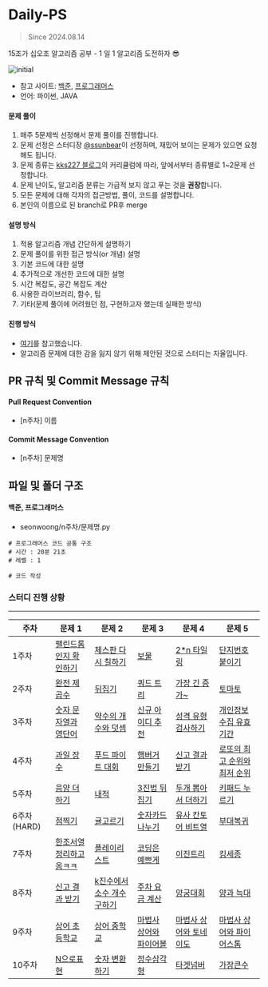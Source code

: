 # Daily-PS
> Since 2024.08.14

15조가 십오조 알고리즘 공부 - 1 일 1 알고리즘 도전하자 😎

![initial](https://github.com/user-attachments/assets/3e5d4b04-6bda-4ad0-b87b-4db5f70d577d)


- 참고 사이트: [백준](https://www.acmicpc.net/), [프로그래머스](https://programmers.co.kr/)
- 언어: 파이썬, JAVA 

#### 문제 풀이

1. 매주 5문제씩 선정해서 문제 풀이를 진행합니다.
2. 문제 선정은 스터디장 [@ssunbear](https://github.com/ssunbear)이 선정하며, 재밌어 보이는 문제가 있으면 요청해도 됩니다.
3. 문제 종류는 [kks227 블로그](https://hackmd.io/@vDYuayGbQx2U_xVJEZme8A/Algorithm_Study)의 커리큘럼에 따라, 앞에서부터 종류별로 1~2문제 선정합니다.
4. 문제 난이도, 알고리즘 분류는 가급적 보지 않고 푸는 것을 **권장**합니다.
5. 모든 문제에 대해 각자의 접근방법, 풀이, 코드를 설명합니다.
6. 본인의 이름으로 된 branch로 PR후 merge

#### 설명 방식

1. 적용 알고리즘 개념 간단하게 설명하기
2. 문제 풀이를 위한 접근 방식(or 개념) 설명
3. 기본 코드에 대한 설명
4. 추가적으로 개선한 코드에 대한 설명
5. 시간 복잡도, 공간 복잡도 계산
6. 사용한 라이브러리, 함수, 팁
7. 기타(문제 풀이에 어려웠던 점, 구현하고자 했는데 실패한 방식)

#### 진행 방식

- [여기](https://github.com/soo5717/2021-Algorithm-Study#readme)를 참고했습니다.
- 알고리즘 문제에 대한 감을 잃지 않기 위해 제안된 것으로 스터디는 자율입니다.
 
## PR 규칙 및 Commit Message 규칙

#### Pull Request Convention

- [n주차] 이름

#### Commit Message Convention

- [n주차] 문제명

## 파일 및 폴더 구조

#### 백준, 프로그래머스

- seonwoong/n주차/문제명.py

```
# 프로그래머스 코드 공통 구조
# 시간 : 20분 21초
# 레벨 : 1

# 코드 작성
```

### 스터디 진행 상황

---
| **주차** | **문제 1**                                               | **문제 2**                                                 | **문제 3**                                                | **문제 4**                                                 | **문제 5**                                             |
| -------- | -------------------------------------------------------- | ---------------------------------------------------------- | --------------------------------------------------------- | ---------------------------------------------------------- | ------------------------------------------------------ |
| 1주차    | [팰린드롬인지 확인하기](https://www.acmicpc.net/problem/10988)   | [체스판 다시 칠하기](https://www.acmicpc.net/problem/1018) | [보물](https://www.acmicpc.net/problem/1026)              | [2\*n 타일링](https://www.acmicpc.net/problem/11726)       | [단지번호붙이기](https://www.acmicpc.net/problem/2667) |
| 2주차    | [완전 제곱수](https://www.acmicpc.net/problem/1977)      | [뒤집기](https://www.acmicpc.net/problem/1439)      | [쿼드 트리](https://www.acmicpc.net/problem/1992)         | [가장 긴 증가~](https://www.acmicpc.net/problem/11053) | [토마토](https://acmicpc.net/problem/7576)        |
| 3주차    | [숫자 문자열과 영단어](https://school.programmers.co.kr/learn/courses/30/lessons/81301)     | [약수의 개수와 덧셈](https://school.programmers.co.kr/learn/courses/30/lessons/77884)      | [신규 아이디 추천](https://school.programmers.co.kr/learn/courses/30/lessons/72410)         | [성격 유형 검사하기](https://school.programmers.co.kr/learn/courses/30/lessons/118666) | [개인정보 수집 유효기간](https://school.programmers.co.kr/learn/courses/30/lessons/150370)    |
| 4주차    | [과일 장수](https://school.programmers.co.kr/learn/courses/30/lessons/135808)     | [푸드 파이트 대회](https://school.programmers.co.kr/learn/courses/30/lessons/134240)      | [햄버거 만들기](https://school.programmers.co.kr/learn/courses/30/lessons/133502)         | [신고 결과 받기](https://school.programmers.co.kr/learn/courses/30/lessons/92334) | [로또의 최고 순위와 최저 순위](https://school.programmers.co.kr/learn/courses/30/lessons/77484)    |
| 5주차    | [음양 더하기](https://school.programmers.co.kr/learn/courses/30/lessons/76501)     | [내적](https://school.programmers.co.kr/learn/courses/30/lessons/70128)      | [3진법 뒤집기](https://school.programmers.co.kr/learn/courses/30/lessons/68935)         | [두개 뽑아서 더하기](https://school.programmers.co.kr/learn/courses/30/lessons/68644) | [키패드 누르기](https://school.programmers.co.kr/learn/courses/30/lessons/67256)    |
| 6주차(HARD)   | [점찍기](https://school.programmers.co.kr/learn/courses/30/lessons/140107) | [귤고르기](https://school.programmers.co.kr/learn/courses/30/lessons/138476) | [숫자카드 나누기](https://school.programmers.co.kr/learn/courses/30/lessons/135807) | [유사 칸토어 비트열](https://school.programmers.co.kr/learn/courses/30/lessons/148652) | [부대복귀](https://school.programmers.co.kr/learn/courses/30/lessons/132266) |
| 7주차    |[한조서열정리하고옴ㅋㅋ](https://www.acmicpc.net/problem/14659)    | [플레이리스트](https://www.acmicpc.net/problem/12872)   |[코딩은 예쁘게](https://www.acmicpc.net/problem/2879)  | [이진트리](https://www.acmicpc.net/problem/13325)   |  [킹세종](https://acmicpc.net/problem/8193)             |
| 8주차   | [신고 결과 받기](https://school.programmers.co.kr/learn/courses/30/lessons/92334) | [k진수에서 소수 개수 구하기](https://school.programmers.co.kr/learn/courses/30/lessons/92335) | [주차 요금 계산](https://school.programmers.co.kr/learn/courses/30/lessons/92341) | [양궁대회](https://school.programmers.co.kr/learn/courses/30/lessons/92342) | [양과 늑대](https://school.programmers.co.kr/learn/courses/30/lessons/92343) |
| 9주차    | [상어 초등학교](https://www.acmicpc.net/problem/21608)     | [상어 중학교](https://www.acmicpc.net/problem/21609)    | [마법사 상어와 파이어볼](https://www.acmicpc.net/problem/20056)    | [마법사 상어와 토네이도](https://www.acmicpc.net/problem/20057)    | [마법사 상어와 파이어스톰](https://acmicpc.net/problem/20058)             |
| 10주차   | [N으로표현](https://school.programmers.co.kr/learn/courses/30/lessons/42895) | [숫자 변환하기](https://school.programmers.co.kr/learn/courses/30/lessons/154538) | [정수삼각형](https://school.programmers.co.kr/learn/courses/30/lessons/43105) | [타겟넘버](https://school.programmers.co.kr/learn/courses/30/lessons/43165) | [가장큰수](https://school.programmers.co.kr/learn/courses/30/lessons/42746) |

